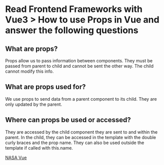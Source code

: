 # Read Frontend Frameworks with Vue3 > How to use Props in Vue and answer the following questions
## What are props?
Props allow us to pass information between components. They must be passed from parent to child and cannot be sent the other way. The child cannot modify this info.
## What are props used for?
We use props to send data from a parent component to its child. They are only updated by the parent.

## Where can props be used or accessed?
They are accessed by the child component they are sent to and within the parent. In the child, they can be accessed in the template with the double curly braces and the prop name. They can also be used outside the template if called with this.name.

[NASA Vue](https://github.com/amanda-rice/nasa-vue)